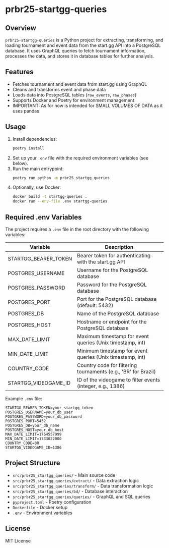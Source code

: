 # prbr25-startgg-queries

## Overview

`prbr25-startgg-queries` is a Python project for extracting, transforming, and loading tournament and event data from the start.gg API into a PostgreSQL database. It uses GraphQL queries to fetch tournament information, processes the data, and stores it in database tables for further analysis.

## Features

- Fetches tournament and event data from start.gg using GraphQL
- Cleans and transforms event and phase data
- Loads data into PostgreSQL tables (`raw_events`, `raw_phases`)
- Supports Docker and Poetry for environment management
- IMPORTANT: As for now is intended for SMALL VOLUMES OF DATA as it uses pandas

## Usage

1. Install dependencies:
	```bash
	poetry install
	```
2. Set up your `.env` file with the required environment variables (see below).
3. Run the main entrypoint:
	```bash
	poetry run python -m prbr25_startgg_queries
	```
4. Optionally, use Docker:
	```bash
	docker build -t startgg-queries .
	docker run --env-file .env startgg-queries
	```

## Required .env Variables

The project requires a `.env` file in the root directory with the following variables:

| Variable               | Description                                                      |
|------------------------|------------------------------------------------------------------|
| STARTGG_BEARER_TOKEN   | Bearer token for authenticating with the start.gg API             |
| POSTGRES_USERNAME      | Username for the PostgreSQL database                              |
| POSTGRES_PASSWORD      | Password for the PostgreSQL database                              |
| POSTGRES_PORT          | Port for the PostgreSQL database (default: 5432)                  |
| POSTGRES_DB            | Name of the PostgreSQL database                                   |
| POSTGRES_HOST          | Hostname or endpoint for the PostgreSQL database                  |
| MAX_DATE_LIMIT         | Maximum timestamp for event queries (Unix timestamp, int)         |
| MIN_DATE_LIMIT         | Minimum timestamp for event queries (Unix timestamp, int)         |
| COUNTRY_CODE           | Country code for filtering tournaments (e.g., 'BR' for Brazil)    |
| STARTGG_VIDEOGAME_ID   | ID of the videogame to filter events (integer, e.g., 1386)        |

Example `.env` file:

```env
STARTGG_BEARER_TOKEN=your_startgg_token
POSTGRES_USERNAME=your_db_user
POSTGRES_PASSWORD=your_db_password
POSTGRES_PORT=5432
POSTGRES_DB=your_db_name
POSTGRES_HOST=your_db_host
MAX_DATE_LIMIT=1764557999
MIN_DATE_LIMIT=1733022000
COUNTRY_CODE=BR
STARTGG_VIDEOGAME_ID=1386
```

## Project Structure

- `src/prbr25_startgg_queries/` - Main source code
- `src/prbr25_startgg_queries/extract/` - Data extraction logic
- `src/prbr25_startgg_queries/transform/` - Data transformation logic
- `src/prbr25_startgg_queries/bd/` - Database interaction
- `src/prbr25_startgg_queries/queries/` - GraphQL and SQL queries
- `pyproject.toml` - Poetry configuration
- `Dockerfile` - Docker setup
- `.env` - Environment variables

## License

MIT License
